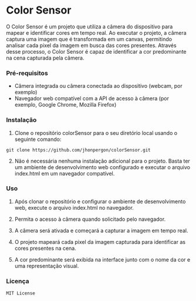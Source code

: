 # Color Sensor

O Color Sensor é um projeto que utiliza a câmera do dispositivo para mapear e identificar cores em tempo real. Ao executar o projeto, a câmera captura uma imagem que é transformada em um canvas, permitindo analisar cada pixel da imagem em busca das cores presentes. Através desse processo, o Color Sensor é capaz de identificar a cor predominante na cena capturada pela câmera.


### Pré-requisitos

 * Câmera integrada ou câmera conectada ao dispositivo (webcam, por exemplo)
 * Navegador web compatível com a API de acesso à câmera (por exemplo, Google Chrome, Mozilla Firefox)

### Instalação

 1. Clone o repositório colorSensor para o seu diretório local usando o seguinte comando:

`git clone https://github.com/jhonpergon/colorSensor.git`

 2. Não é necessária nenhuma instalação adicional para o projeto. Basta ter um ambiente de desenvolvimento web configurado e executar o arquivo index.html em um navegador compatível.

### Uso

 1. Após clonar o repositório e configurar o ambiente de desenvolvimento web, execute o arquivo index.html no navegador.

 2. Permita o acesso à câmera quando solicitado pelo navegador.

 3. A câmera será ativada e começará a capturar a imagem em tempo real.

 4. O projeto mapeará cada pixel da imagem capturada para identificar as cores presentes na cena.

 5. A cor predominante será exibida na interface junto com o nome da cor e uma representação visual.

### Licença

    MIT License
